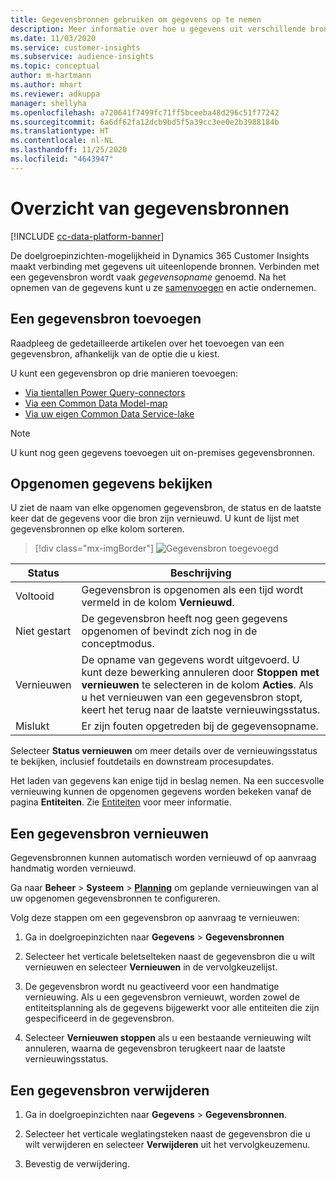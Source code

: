 ```yaml
---
title: Gegevensbronnen gebruiken om gegevens op te nemen
description: Meer informatie over hoe u gegevens uit verschillende bronnen kunt importeren.
ms.date: 11/03/2020
ms.service: customer-insights
ms.subservice: audience-insights
ms.topic: conceptual
author: m-hartmann
ms.author: mhart
ms.reviewer: adkuppa
manager: shellyha
ms.openlocfilehash: a720641f7499fc71ff5bceeba48d296c51f77242
ms.sourcegitcommit: 6a6df62fa12dcb9bd5f5a39cc3ee0e2b3988184b
ms.translationtype: HT
ms.contentlocale: nl-NL
ms.lasthandoff: 11/25/2020
ms.locfileid: "4643947"
---
```

# <a name="overview-about-data-sources"></a>Overzicht van gegevensbronnen

[!INCLUDE [cc-data-platform-banner](../includes/cc-data-platform-banner.md)]

De doelgroepinzichten-mogelijkheid in Dynamics 365 Customer Insights maakt verbinding met gegevens uit uiteenlopende bronnen. Verbinden met een gegevensbron wordt vaak *gegevensopname* genoemd. Na het opnemen van de gegevens kunt u ze [samenvoegen](data-unification.md) en actie ondernemen.

## <a name="add-a-data-source"></a>Een gegevensbron toevoegen

Raadpleeg de gedetailleerde artikelen over het toevoegen van een gegevensbron, afhankelijk van de optie die u kiest.

U kunt een gegevensbron op drie manieren toevoegen:

- [Via tientallen Power Query-connectors](connect-power-query.md)
- [Via een Common Data Model-map](connect-common-data-model.md)
- [Via uw eigen Common Data Service-lake](connect-common-data-service-lake.md)

> [!NOTE]
> U kunt nog geen gegevens toevoegen uit on-premises gegevensbronnen.

## <a name="review-ingested-data"></a>Opgenomen gegevens bekijken

U ziet de naam van elke opgenomen gegevensbron, de status en de laatste keer dat de gegevens voor die bron zijn vernieuwd. U kunt de lijst met gegevensbronnen op elke kolom sorteren.

> [!div class="mx-imgBorder"]
> ![Gegevensbron toegevoegd](media/configure-data-datasource-added.png "Gegevensbron toegevoegd")

|Status  |Beschrijving  |
|---------|---------|
|Voltooid   |Gegevensbron is opgenomen als een tijd wordt vermeld in de kolom **Vernieuwd**.
|Niet gestart   |De gegevensbron heeft nog geen gegevens opgenomen of bevindt zich nog in de conceptmodus.         |
|Vernieuwen    |De opname van gegevens wordt uitgevoerd. U kunt deze bewerking annuleren door **Stoppen met vernieuwen** te selecteren in de kolom **Acties**. Als u het vernieuwen van een gegevensbron stopt, keert het terug naar de laatste vernieuwingsstatus.       |
|Mislukt     |Er zijn fouten opgetreden bij de gegevensopname.         |

Selecteer **Status vernieuwen** om meer details over de vernieuwingsstatus te bekijken, inclusief foutdetails en downstream procesupdates.

Het laden van gegevens kan enige tijd in beslag nemen. Na een succesvolle vernieuwing kunnen de opgenomen gegevens worden bekeken vanaf de pagina **Entiteiten**. Zie [Entiteiten](entities.md) voor meer informatie.

## <a name="refresh-a-data-source"></a>Een gegevensbron vernieuwen

Gegevensbronnen kunnen automatisch worden vernieuwd of op aanvraag handmatig worden vernieuwd. 

Ga naar **Beheer** > **Systeem** > [**Planning**](system.md#schedule-tab) om geplande vernieuwingen van al uw opgenomen gegevensbronnen te configureren.

Volg deze stappen om een gegevensbron op aanvraag te vernieuwen:

1. Ga in doelgroepinzichten naar **Gegevens** > **Gegevensbronnen**

2. Selecteer het verticale beletselteken naast de gegevensbron die u wilt vernieuwen en selecteer **Vernieuwen** in de vervolgkeuzelijst.

3. De gegevensbron wordt nu geactiveerd voor een handmatige vernieuwing. Als u een gegevensbron vernieuwt, worden zowel de entiteitsplanning als de gegevens bijgewerkt voor alle entiteiten die zijn gespecificeerd in de gegevensbron.

4. Selecteer **Vernieuwen stoppen** als u een bestaande vernieuwing wilt annuleren, waarna de gegevensbron terugkeert naar de laatste vernieuwingsstatus.

## <a name="delete-a-data-source"></a>Een gegevensbron verwijderen

1. Ga in doelgroepinzichten naar **Gegevens** > **Gegevensbronnen**.

2. Selecteer het verticale weglatingsteken naast de gegevensbron die u wilt verwijderen en selecteer **Verwijderen** uit het vervolgkeuzemenu.

3. Bevestig de verwijdering.
